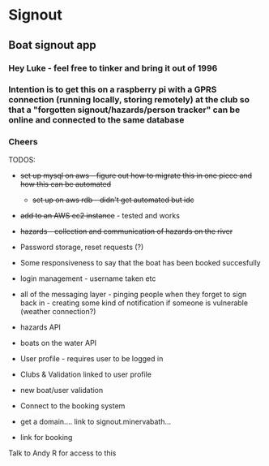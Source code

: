 # Signout

## Boat signout app

### Hey Luke - feel free to tinker and bring it out of 1996

### Intention is to get this on a raspberry pi with a GPRS connection (running locally, storing remotely) at the club so that a "forgotten signout/hazards/person tracker" can be online and connected to the same database

### Cheers

TODOS:
- ~~set up mysql on aws - figure out how to migrate this in one piece and how this can be automated~~
  - ~~set up on aws rdb - didn't get automated but idc~~
  
- ~~add to an AWS ec2 instance~~ - tested and works
- ~~hazards - collection and communication of hazards on the river~~
- Password storage, reset requests (?)
- Some responsiveness to say that the boat has been booked succesfully
- login management - username taken etc
- all of the messaging layer - pinging people when they forget to sign back in - creating some kind of notification if someone is vulnerable (weather connection?)
- hazards API
- boats on the water API
- User profile - requires user to be logged in
- Clubs & Validation linked to user profile
- new boat/user validation
- Connect to the booking system
- get a domain.... link to signout.minervabath...
- link for booking

Talk to Andy R for access to this
